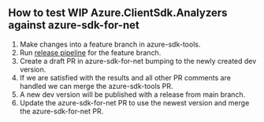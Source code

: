 ## How to test WIP Azure.ClientSdk.Analyzers against azure-sdk-for-net
1. Make changes into a feature branch in azure-sdk-tools.
2. Run [release pipeline](https://dev.azure.com/azure-sdk/internal/_build?definitionId=2945&_a=summary) for the feature branch.
3. Create a draft PR in azure-sdk-for-net bumping to the newly created dev version.
4. If we are satisfied with the results and all other PR comments are handled we can merge the azure-sdk-tools PR.
5. A new dev version will be published with a release from main branch.
6. Update the azure-sdk-for-net PR to use the newest version and merge the azure-sdk-for-net PR.

